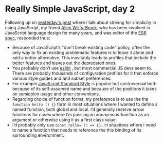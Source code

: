 # Really Simple JavaScript, day 2
Following up on <a href="http://scripting.com/2020/07/08/131602.html?title=reallySimpleJavascript">yesterday's post</a> where I talk about striving for simplicity in using JavaScript, my friend <a href="https://twitter.com/awbjs">Allen Wirfs-Brock</a>, who has been involved in JavaScript language design for many years, and was editor of the <a href="http://www.ecma-international.org/ecma-262/6.0/">ES6 spec</a>, responded thus:
* Because of JavaScript’s "don’t break existing code" policy, often the only way to fix an existing problematic features is to leave it alone and add a better alternative. This inevitably leads to profiles that include the better features and leaves out the deprecated ones.  
* You probably don’t use <a href="https://eslint.org/">eslint</a> , but most commercial JS devs seem to. There are probably thousands of configuration profiles for it that enforce various style guides and and subset preferences. 
* For example <a href="https://standardjs.com/">JavaScript Standard Style</a> is popular but controversial both because of its self-assumed name and because of the positions it takes on semicolon usage and other conventions.
* Regarding choice of function forms, my preference is to use the the <code>function hello () {}</code> form in most situations where I wanted to define a named function, both global and local.  I’d generally reserve arrow functions for cases where I’m passing an anonymous function as an argument or otherwise using it as a first class value.  
* I’d probably only use <code>const hello= () => {};</code> in situations where I need to name a function that needs to reference the this binding of its surrounding environment.

